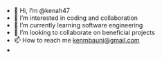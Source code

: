 - 👋 Hi, I’m @kenah47
- 👀 I’m interested in coding and collaboration
- 🌱 I’m currently learning software engineering
- 💞️ I’m looking to collaborate on beneficial projects
- 📫 How to reach me kenmbauni@gmail.com
- 

<!---
kenah47/kenah47 is a ✨ special ✨ repository because its `README.md` (this file) appears on your GitHub profile.
You can click the Preview link to take a look at your changes.
--->
